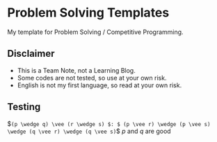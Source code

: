 # Problem Solving Templates
My template for Problem Solving / Competitive Programming.

## Disclaimer
- This is a Team Note, not a Learning Blog.
- Some codes are not tested, so use at your own risk.
- English is not my first language, so read at your own risk.

## Testing
$`(p \wedge q) \vee (r \wedge s) $: $ (p \vee r) \wedge (p \vee s) \wedge (q \vee r) \wedge (q \vee s)`$
$`p`$ and $`q`$ are good